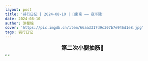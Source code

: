 ```yaml
---
layout: post
title: '骑行日记 | 2024-08-10 | 📍南京 —— 夜环陵'
date: 2024-08-10
author: 洪茬铭
cover: 'https://pic.imgdb.cn/item/66aa3317d9c307b7e946d1e8.jpg'
tags: 骑行日记
---
```




<center><b><font size=4>第二次小腿抽筋🫥</font></b></center>

<img src="https://pic.imgdb.cn/item/66b899ffd9c307b7e9702f9d.jpg" style="zoom:33%;" />

<img src="https://pic.imgdb.cn/item/66b89a15d9c307b7e9706c21.jpg" style="zoom:33%;" />
